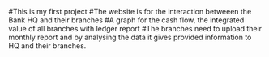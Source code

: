 #This is my first project 
#The website is for the interaction betweeen the Bank HQ and their branches 
#A graph for the cash flow, the integrated value of all branches with ledger report 
#The branches need to upload their monthly report and by analysing the data it gives provided information to HQ and their branches.
